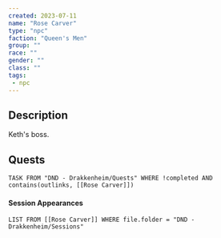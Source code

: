 ```yaml
---
created: 2023-07-11
name: "Rose Carver"
type: "npc"
faction: "Queen's Men"
group: ""
race: ""
gender: ""
class: ""
tags:
 - npc
---
```

## Description

Keth's boss. 

## Quests
```dataview
TASK FROM "DND - Drakkenheim/Quests" WHERE !completed AND contains(outlinks, [[Rose Carver]]) 
```

#### Session Appearances
```dataview
LIST FROM [[Rose Carver]] WHERE file.folder = "DND - Drakkenheim/Sessions"
```



